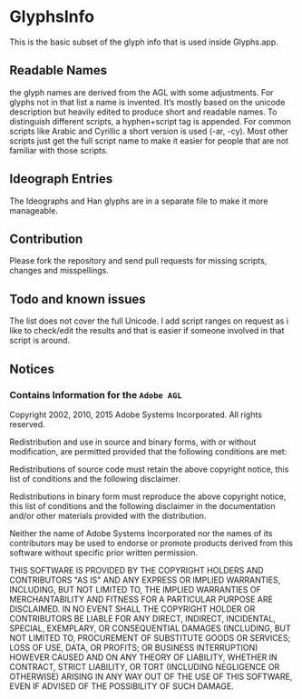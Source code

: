 # GlyphsInfo

This is the basic subset of the glyph info that is used inside Glyphs.app.

## Readable Names

the glyph names are derived from the AGL with some adjustments. For glyphs not in that list a name
is invented. It’s mostly based on the unicode description but heavily edited to produce short and
readable names. To distinguish different scripts, a hyphen+script tag is appended. For common
scripts like Arabic and Cyrillic a short version is used (-ar, -cy). Most other scripts just get the
full script name to make it easier for people that are not familiar with those scripts.

## Ideograph Entries

The Ideographs and Han glyphs are in a separate file to make it more manageable.

## Contribution

Please fork the repository and send pull requests for missing scripts, changes and misspellings.

## Todo and known issues

The list does not cover the full Unicode. I add script ranges on request as i like to check/edit the
results and that is easier if someone involved in that script is around.

## Notices

### Contains Information for the `Adobe AGL`

Copyright 2002, 2010, 2015 Adobe Systems Incorporated. All rights reserved.

Redistribution and use in source and binary forms, with or without modification, are permitted
provided that the following conditions are met:

Redistributions of source code must retain the above copyright notice, this list of conditions and
the following disclaimer.

Redistributions in binary form must reproduce the above copyright notice, this list of conditions
and the following disclaimer in the documentation and/or other materials provided with the
distribution.

Neither the name of Adobe Systems Incorporated nor the names of its contributors may be used to
endorse or promote products derived from this software without specific prior written permission.

THIS SOFTWARE IS PROVIDED BY THE COPYRIGHT HOLDERS AND CONTRIBUTORS "AS IS" AND ANY EXPRESS OR
IMPLIED WARRANTIES, INCLUDING, BUT NOT LIMITED TO, THE IMPLIED WARRANTIES OF MERCHANTABILITY AND
FITNESS FOR A PARTICULAR PURPOSE ARE DISCLAIMED. IN NO EVENT SHALL THE COPYRIGHT HOLDER OR
CONTRIBUTORS BE LIABLE FOR ANY DIRECT, INDIRECT, INCIDENTAL, SPECIAL, EXEMPLARY, OR CONSEQUENTIAL
DAMAGES (INCLUDING, BUT NOT LIMITED TO, PROCUREMENT OF SUBSTITUTE GOODS OR SERVICES; LOSS OF USE,
DATA, OR PROFITS; OR BUSINESS INTERRUPTION) HOWEVER CAUSED AND ON ANY THEORY OF LIABILITY, WHETHER
IN CONTRACT, STRICT LIABILITY, OR TORT (INCLUDING NEGLIGENCE OR OTHERWISE) ARISING IN ANY WAY OUT OF
THE USE OF THIS SOFTWARE, EVEN IF ADVISED OF THE POSSIBILITY OF SUCH DAMAGE.
